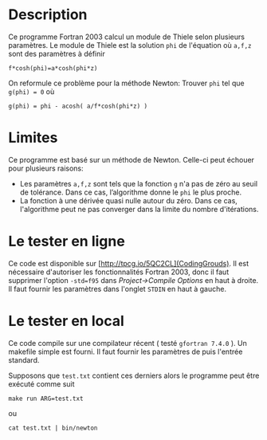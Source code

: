# Description

Ce programme Fortran 2003 calcul un module de Thiele selon plusieurs paramètres.
Le module de Thiele est la solution `phi` de l'équation où `a,f,z` sont des paramètres à définir

    f*cosh(phi)=a*cosh(phi*z)

On reformule ce problème pour la méthode Newton:
Trouver `phi` tel que `g(phi) = 0` où
    
    g(phi) = phi - acosh( a/f*cosh(phi*z) )

# Limites
Ce programme est basé sur un méthode de Newton. 
Celle-ci peut échouer pour plusieurs raisons:
* Les paramètres `a,f,z` sont tels que la fonction `g` n'a pas de zéro au seuil de tolérance. Dans ce cas, l’algorithme donne le `phi` le plus proche.
* La fonction à une dérivée quasi nulle autour du zéro. Dans ce cas, l'algorithme peut ne pas converger dans la limite du nombre d'itérations.

# Le tester en ligne
Ce code est disponible sur [http://tpcg.io/5QC2CL](CodingGrouds). 
Il est nécessaire d'autoriser les fonctionnalités Fortran 2003, donc il faut supprimer l'option `-std=f95` dans *Project->Compile Options* en haut à droite.
Il faut fournir les paramètres dans l'onglet `STDIN` en haut à gauche.

# Le tester en local
Ce code compile sur une compilateur récent ( testé `gfortran 7.4.0` ). Un makefile simple est fourni.
Il faut fournir les paramètres de puis l'entrée standard.

Supposons que `test.txt` contient ces derniers alors le programme peut être exécuté comme suit

    make run ARG=test.txt

ou
   
    cat test.txt | bin/newton



